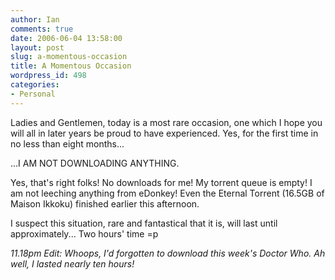 ```yaml
---
author: Ian
comments: true
date: 2006-06-04 13:58:00
layout: post
slug: a-momentous-occasion
title: A Momentous Occasion
wordpress_id: 498
categories:
- Personal
---
```


Ladies and Gentlemen, today is a most rare occasion, one which I hope you will all in later years be proud to have experienced.  Yes, for the first time in no less than eight months...  

...I AM NOT DOWNLOADING ANYTHING.  

Yes, that's right folks!  No downloads for me!  My torrent queue is empty!  I am not leeching anything from eDonkey!  Even the Eternal Torrent (16.5GB of Maison Ikkoku) finished earlier this afternoon.  

I suspect this situation, rare and fantastical that it is, will last until approximately...  Two hours' time =p  

<i>11.18pm Edit: Whoops, I'd forgotten to download this week's Doctor Who.  Ah well, I lasted nearly ten hours!</i>

